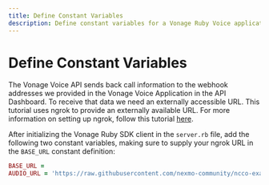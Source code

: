 ```yaml
---
title: Define Constant Variables
description: Define constant variables for a Vonage Ruby Voice application to stream audio
---
```


# Define Constant Variables

The Vonage Voice API sends back call information to the webhook addresses we provided in the Vonage Voice Application in the API Dashboard. To receive that data we need an externally accessible URL. This tutorial uses ngrok to provide an externally available URL. For more information on setting up ngrok, follow this tutorial [here](https://developer.nexmo.com/tools/ngrok).

After initializing the Vonage Ruby SDK client in the `server.rb` file, add the following two constant variables, making sure to supply your ngrok URL in the `BASE_URL` constant definition:

```ruby
BASE_URL = 
AUDIO_URL = 'https://raw.githubusercontent.com/nexmo-community/ncco-examples/gh-pages/assets/welcome_to_nexmo.mp3'
```